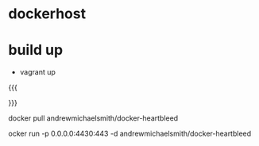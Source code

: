  # dockerhost

 # build up

  * vagrant up

{{{

}}}

docker pull andrewmichaelsmith/docker-heartbleed

ocker run -p 0.0.0.0:4430:443 -d andrewmichaelsmith/docker-heartbleed

